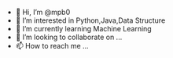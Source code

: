 - 👋 Hi, I’m @mpb0
- 👀 I’m interested in Python,Java,Data Structure
- 🌱 I’m currently learning Machine Learning
- 💞️ I’m looking to collaborate on ...
- 📫 How to reach me ...

<!---
mpb0/mpb0 is a ✨ special ✨ repository because its `README.md` (this file) appears on your GitHub profile.
You can click the Preview link to take a look at your changes.
--->
